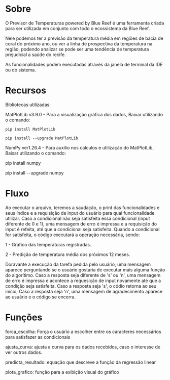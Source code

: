 # Sobre

O Previsor de Temperaturas powered by Blue Reef é uma ferramenta criada para ser utilizada em conjunto com todo o ecossistema da Blue Reef.

Nele podemos ter a previsão da temperatura média em regiões de bacia de coral do próximo ano, ou ver a linha de prospectiva da temperatura na região, podendo analizar se pode ser uma tendência de temperatura prejudicial a saúde do recife.

As funcionalidades podem executadas através da janela de terminal da IDE ou do sistema.

# Recursos

Bibliotecas utilizadas: 

MatPlotLib v3.9.0 - Para a visualização gráfica dos dados, 
Baixar utilizando o comando:
    
    pip install MatPlotLib
    
    pip install --upgrade MatPlotLib

NumPy ver1.26.4 - Para auxílio nos calculos e utilização do MatPlotLib,
Baixar utilizando o comando:

pip install numpy

pip install --upgrade numpy


# Fluxo

Ao executar o arquivo, teremos a saudação, o print das funcionalidades e seus índice e a requisição de input do usuário para qual funcionalidade utilizar. Caso a condicional não seja satisfeita essa condicional (input diferente de 0 e 1), uma mensagem de erro é impressa e a requisição do input é refeita, até que a condicional seja satisfeita. Quando a condicional for satisfeita, o código executará a operação necessária, sendo: 

1 - Gráfico das temperaturas registradas.

2 - Predição de temperatura média dos próximos 12 meses.


Doravante a execução da tarefa pedida pelo usuário, uma mensagem aparece perguntando se o usuário gostaria de executar mais alguma função do algorítimo. Caso a resposta seja diferente de 's' ou 'n', uma mensagem de erro é impressa e acontece a requesição de input novamente até que a condição seja satisfeita. Caso a resposta seja 's', o códio retorna ao seu início; Caso a resposta seja 'n', uma mensagem de agradecimento aparece ao usuário e o código se encerra.


# Funções

forca_escolha: Força o usuário a escolher entre os caracteres necessários para satisfazer as condicionais

ajusta_curva: ajusta a curva para os dados recebidos, caso o interesse de ver outros dados.

predicta_resultado: equação que descreve a função da regressão linear

plota_grafico: função para a exibição visual do gráfico


